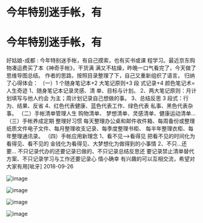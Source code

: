 # 今年特别迷手帐，有

# 今年特别迷手帐，有

好姑娘-成都 : 今年特别迷手帐，有自己摸索，也有买书或课 程学习。最近京东购物凑运费买了本《神奇手帐》，干货满 满又不枯燥，昨晚一口气看完了，今天做了思维导图总结。 作者的思路，按照目录整理了下，自己又重新组织了语言， 归纳了心得体会： （一）1 个随身笔记本+2 大笔记原则+3 段 式记录+4 颜色笔记术=人生奇迹 1、随身笔记本记录灵感、清 单、目标与计划。 2、两大笔记原则：月计划填写与他人约会 为主；周计划记录自己想做的事。 3、总结反思 3 段式：行 为、结果、反省 4、红色代表健康、蓝色代表工作、绿色代表 私事、黑色代表杂事。 （二）手帐清单管理人生 购物清单、 梦想清单、灵感清单、健康运动清单… （三）手帐养成定期 整理好习惯 每天整理办公桌和邮件收件箱、每周备份或整理 纸质文件电子文件、每月整理收支记录、每季度整理书柜、 每半年整理衣柜、每年整理通讯录。 （四）手帐应用新理念 1、看不见—>看得见 把看不见的时间化为看得见、看不见的 金钱化为看得见、大梦想化为做得到的小事情 2、不只…还 要… 不只记录代办的还要记录已做的、不只记录总结反思还 要记录禁止清单替代方案、不只记录学习与工作还要记录心 情小确幸 有兴趣的可以互相交流，希望对大家有用[呲牙] 2018-09-26

![image](img/Image_053.png)

![image](img/Image_054.png)

![image](img/Image_055.png)

![image](img/Image_056.png)
